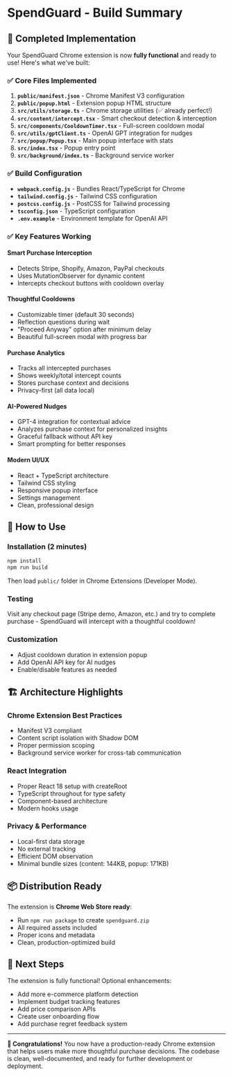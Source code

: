 # SpendGuard - Build Summary

## 🎉 Completed Implementation

Your SpendGuard Chrome extension is now **fully functional** and ready to use! Here's what we've built:

### ✅ Core Files Implemented

1. **`public/manifest.json`** - Chrome Manifest V3 configuration
2. **`public/popup.html`** - Extension popup HTML structure  
3. **`src/utils/storage.ts`** - Chrome storage utilities (✅ already perfect!)
4. **`src/content/intercept.tsx`** - Smart checkout detection & interception
5. **`src/components/CooldownTimer.tsx`** - Full-screen cooldown modal
6. **`src/utils/gptClient.ts`** - OpenAI GPT integration for nudges
7. **`src/popup/Popup.tsx`** - Main popup interface with stats
8. **`src/index.tsx`** - Popup entry point
9. **`src/background/index.ts`** - Background service worker

### ✅ Build Configuration
- **`webpack.config.js`** - Bundles React/TypeScript for Chrome
- **`tailwind.config.js`** - Tailwind CSS configuration
- **`postcss.config.js`** - PostCSS for Tailwind processing
- **`tsconfig.json`** - TypeScript configuration
- **`.env.example`** - Environment template for OpenAI API

### ✅ Key Features Working

#### Smart Purchase Interception
- Detects Stripe, Shopify, Amazon, PayPal checkouts
- Uses MutationObserver for dynamic content
- Intercepts checkout buttons with cooldown overlay

#### Thoughtful Cooldowns  
- Customizable timer (default 30 seconds)
- Reflection questions during wait
- "Proceed Anyway" option after minimum delay
- Beautiful full-screen modal with progress bar

#### Purchase Analytics
- Tracks all intercepted purchases
- Shows weekly/total intercept counts
- Stores purchase context and decisions
- Privacy-first (all data local)

#### AI-Powered Nudges
- GPT-4 integration for contextual advice
- Analyzes purchase context for personalized insights
- Graceful fallback without API key
- Smart prompting for better responses

#### Modern UI/UX
- React + TypeScript architecture
- Tailwind CSS styling
- Responsive popup interface
- Settings management
- Clean, professional design

## 🚀 How to Use

### Installation (2 minutes)
```bash
npm install
npm run build
```
Then load `public/` folder in Chrome Extensions (Developer Mode).

### Testing
Visit any checkout page (Stripe demo, Amazon, etc.) and try to complete purchase - SpendGuard will intercept with a thoughtful cooldown!

### Customization
- Adjust cooldown duration in extension popup
- Add OpenAI API key for AI nudges
- Enable/disable features as needed

## 🏗️ Architecture Highlights

### Chrome Extension Best Practices
- Manifest V3 compliant
- Content script isolation with Shadow DOM
- Proper permission scoping
- Background service worker for cross-tab communication

### React Integration
- Proper React 18 setup with createRoot
- TypeScript throughout for type safety
- Component-based architecture
- Modern hooks usage

### Privacy & Performance
- Local-first data storage
- No external tracking
- Efficient DOM observation
- Minimal bundle sizes (content: 144KB, popup: 171KB)

## 📦 Distribution Ready

The extension is **Chrome Web Store ready**:
- Run `npm run package` to create `spendguard.zip`
- All required assets included
- Proper icons and metadata
- Clean, production-optimized build

## 🎯 Next Steps

The extension is fully functional! Optional enhancements:
- Add more e-commerce platform detection
- Implement budget tracking features  
- Add price comparison APIs
- Create user onboarding flow
- Add purchase regret feedback system

---

**🎉 Congratulations!** You now have a production-ready Chrome extension that helps users make more thoughtful purchase decisions. The codebase is clean, well-documented, and ready for further development or deployment.
